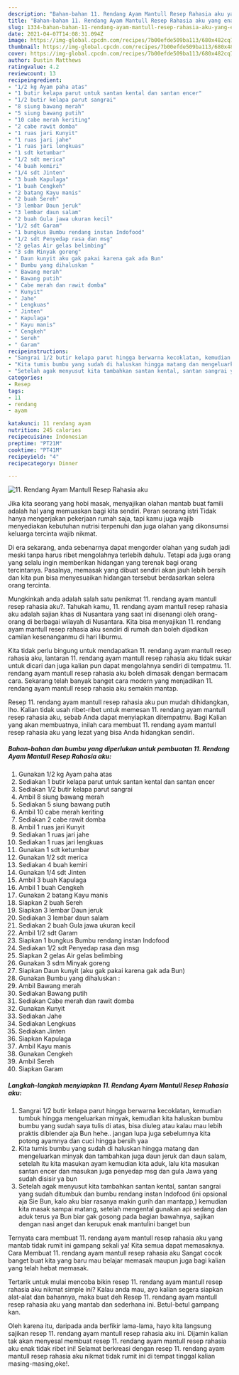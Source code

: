 ```yaml
---
description: "Bahan-bahan 11. Rendang Ayam Mantull Resep Rahasia aku yang enak dan Mudah Dibuat"
title: "Bahan-bahan 11. Rendang Ayam Mantull Resep Rahasia aku yang enak dan Mudah Dibuat"
slug: 1334-bahan-bahan-11-rendang-ayam-mantull-resep-rahasia-aku-yang-enak-dan-mudah-dibuat
date: 2021-04-07T14:08:31.094Z
image: https://img-global.cpcdn.com/recipes/7b00efde509ba113/680x482cq70/11-rendang-ayam-mantull-resep-rahasia-aku-foto-resep-utama.jpg
thumbnail: https://img-global.cpcdn.com/recipes/7b00efde509ba113/680x482cq70/11-rendang-ayam-mantull-resep-rahasia-aku-foto-resep-utama.jpg
cover: https://img-global.cpcdn.com/recipes/7b00efde509ba113/680x482cq70/11-rendang-ayam-mantull-resep-rahasia-aku-foto-resep-utama.jpg
author: Dustin Matthews
ratingvalue: 4.2
reviewcount: 13
recipeingredient:
- "1/2 kg Ayam paha atas"
- "1 butir kelapa parut untuk santan kental dan santan encer"
- "1/2 butir kelapa parut sangrai"
- "8 siung bawang merah"
- "5 siung bawang putih"
- "10 cabe merah keriting"
- "2 cabe rawit domba"
- "1 ruas jari Kunyit"
- "1 ruas jari jahe"
- "1 ruas jari lengkuas"
- "1 sdt ketumbar"
- "1/2 sdt merica"
- "4 buah kemiri"
- "1/4 sdt Jinten"
- "3 buah Kapulaga"
- "1 buah Cengkeh"
- "2 batang Kayu manis"
- "2 buah Sereh"
- "3 lembar Daun jeruk"
- "3 lembar daun salam"
- "2 buah Gula jawa ukuran kecil"
- "1/2 sdt Garam"
- "1 bungkus Bumbu rendang instan Indofood"
- "1/2 sdt Penyedap rasa dan msg"
- "2 gelas Air gelas belimbing"
- "3 sdm Minyak goreng"
- " Daun kunyit aku gak pakai karena gak ada Bun"
- " Bumbu yang dihaluskan "
- " Bawang merah"
- " Bawang putih"
- " Cabe merah dan rawit domba"
- " Kunyit"
- " Jahe"
- " Lengkuas"
- " Jinten"
- " Kapulaga"
- " Kayu manis"
- " Cengkeh"
- " Sereh"
- " Garam"
recipeinstructions:
- "Sangrai 1/2 butir kelapa parut hingga berwarna kecoklatan, kemudian tumbuk hingga mengeluarkan minyak, kemudian kita haluskan bumbu bumbu yang sudah saya tulis di atas, bisa diuleg atau kalau mau lebih praktis diblender aja Bun hehe.. jangan lupa juga sebelumnya kita potong ayamnya dan cuci hingga bersih yaa"
- "Kita tumis bumbu yang sudah di haluskan hingga matang dan mengeluarkan minyak dan tambahkan juga daun jeruk dan daun salam, setelah itu kita masukan ayam kemudian kita aduk, lalu kita masukan santan encer dan masukan juga penyedap msg dan gula Jawa yang sudah disisir ya bun"
- "Setelah agak menyusut kita tambahkan santan kental, santan sangrai yang sudah ditumbuk dan bumbu rendang instan Indofood (ini opsional aja Sie Bun, kalo aku biar rasanya makin gurih dan mantapp,) kemudian kita masak sampai matang, setelah mengental gunakan api sedang dan aduk terus ya Bun biar gak gosong pada bagian bawahnya, sajikan dengan nasi anget dan kerupuk enak mantulini banget bun"
categories:
- Resep
tags:
- 11
- rendang
- ayam

katakunci: 11 rendang ayam 
nutrition: 245 calories
recipecuisine: Indonesian
preptime: "PT21M"
cooktime: "PT41M"
recipeyield: "4"
recipecategory: Dinner

---
```



![11. Rendang Ayam Mantull Resep Rahasia aku](https://img-global.cpcdn.com/recipes/7b00efde509ba113/680x482cq70/11-rendang-ayam-mantull-resep-rahasia-aku-foto-resep-utama.jpg)

Jika kita seorang yang hobi masak, menyajikan olahan mantab buat famili adalah hal yang memuaskan bagi kita sendiri. Peran seorang istri Tidak hanya mengerjakan pekerjaan rumah saja, tapi kamu juga wajib menyediakan kebutuhan nutrisi terpenuhi dan juga olahan yang dikonsumsi keluarga tercinta wajib nikmat.

Di era  sekarang, anda sebenarnya dapat mengorder olahan yang sudah jadi meski tanpa harus ribet mengolahnya terlebih dahulu. Tetapi ada juga orang yang selalu ingin memberikan hidangan yang terenak bagi orang tercintanya. Pasalnya, memasak yang dibuat sendiri akan jauh lebih bersih dan kita pun bisa menyesuaikan hidangan tersebut berdasarkan selera orang tercinta. 



Mungkinkah anda adalah salah satu penikmat 11. rendang ayam mantull resep rahasia aku?. Tahukah kamu, 11. rendang ayam mantull resep rahasia aku adalah sajian khas di Nusantara yang saat ini disenangi oleh orang-orang di berbagai wilayah di Nusantara. Kita bisa menyajikan 11. rendang ayam mantull resep rahasia aku sendiri di rumah dan boleh dijadikan camilan kesenanganmu di hari liburmu.

Kita tidak perlu bingung untuk mendapatkan 11. rendang ayam mantull resep rahasia aku, lantaran 11. rendang ayam mantull resep rahasia aku tidak sukar untuk dicari dan juga kalian pun dapat mengolahnya sendiri di tempatmu. 11. rendang ayam mantull resep rahasia aku boleh dimasak dengan bermacam cara. Sekarang telah banyak banget cara modern yang menjadikan 11. rendang ayam mantull resep rahasia aku semakin mantap.

Resep 11. rendang ayam mantull resep rahasia aku pun mudah dihidangkan, lho. Kalian tidak usah ribet-ribet untuk memesan 11. rendang ayam mantull resep rahasia aku, sebab Anda dapat menyiapkan ditempatmu. Bagi Kalian yang akan membuatnya, inilah cara membuat 11. rendang ayam mantull resep rahasia aku yang lezat yang bisa Anda hidangkan sendiri.

<!--inarticleads1-->

##### Bahan-bahan dan bumbu yang diperlukan untuk pembuatan 11. Rendang Ayam Mantull Resep Rahasia aku:

1. Gunakan 1/2 kg Ayam paha atas
1. Sediakan 1 butir kelapa parut untuk santan kental dan santan encer
1. Sediakan 1/2 butir kelapa parut sangrai
1. Ambil 8 siung bawang merah
1. Sediakan 5 siung bawang putih
1. Ambil 10 cabe merah keriting
1. Sediakan 2 cabe rawit domba
1. Ambil 1 ruas jari Kunyit
1. Sediakan 1 ruas jari jahe
1. Sediakan 1 ruas jari lengkuas
1. Gunakan 1 sdt ketumbar
1. Gunakan 1/2 sdt merica
1. Sediakan 4 buah kemiri
1. Gunakan 1/4 sdt Jinten
1. Ambil 3 buah Kapulaga
1. Ambil 1 buah Cengkeh
1. Gunakan 2 batang Kayu manis
1. Siapkan 2 buah Sereh
1. Siapkan 3 lembar Daun jeruk
1. Sediakan 3 lembar daun salam
1. Sediakan 2 buah Gula jawa ukuran kecil
1. Ambil 1/2 sdt Garam
1. Siapkan 1 bungkus Bumbu rendang instan Indofood
1. Sediakan 1/2 sdt Penyedap rasa dan msg
1. Siapkan 2 gelas Air gelas belimbing
1. Gunakan 3 sdm Minyak goreng
1. Siapkan  Daun kunyit (aku gak pakai karena gak ada Bun)
1. Gunakan  Bumbu yang dihaluskan :
1. Ambil  Bawang merah
1. Sediakan  Bawang putih
1. Sediakan  Cabe merah dan rawit domba
1. Gunakan  Kunyit
1. Sediakan  Jahe
1. Sediakan  Lengkuas
1. Sediakan  Jinten
1. Siapkan  Kapulaga
1. Ambil  Kayu manis
1. Gunakan  Cengkeh
1. Ambil  Sereh
1. Siapkan  Garam




<!--inarticleads2-->

##### Langkah-langkah menyiapkan 11. Rendang Ayam Mantull Resep Rahasia aku:

1. Sangrai 1/2 butir kelapa parut hingga berwarna kecoklatan, kemudian tumbuk hingga mengeluarkan minyak, kemudian kita haluskan bumbu bumbu yang sudah saya tulis di atas, bisa diuleg atau kalau mau lebih praktis diblender aja Bun hehe.. jangan lupa juga sebelumnya kita potong ayamnya dan cuci hingga bersih yaa
1. Kita tumis bumbu yang sudah di haluskan hingga matang dan mengeluarkan minyak dan tambahkan juga daun jeruk dan daun salam, setelah itu kita masukan ayam kemudian kita aduk, lalu kita masukan santan encer dan masukan juga penyedap msg dan gula Jawa yang sudah disisir ya bun
1. Setelah agak menyusut kita tambahkan santan kental, santan sangrai yang sudah ditumbuk dan bumbu rendang instan Indofood (ini opsional aja Sie Bun, kalo aku biar rasanya makin gurih dan mantapp,) kemudian kita masak sampai matang, setelah mengental gunakan api sedang dan aduk terus ya Bun biar gak gosong pada bagian bawahnya, sajikan dengan nasi anget dan kerupuk enak mantulini banget bun




Ternyata cara membuat 11. rendang ayam mantull resep rahasia aku yang mantab tidak rumit ini gampang sekali ya! Kita semua dapat memasaknya. Cara Membuat 11. rendang ayam mantull resep rahasia aku Sangat cocok banget buat kita yang baru mau belajar memasak maupun juga bagi kalian yang telah hebat memasak.

Tertarik untuk mulai mencoba bikin resep 11. rendang ayam mantull resep rahasia aku nikmat simple ini? Kalau anda mau, ayo kalian segera siapkan alat-alat dan bahannya, maka buat deh Resep 11. rendang ayam mantull resep rahasia aku yang mantab dan sederhana ini. Betul-betul gampang kan. 

Oleh karena itu, daripada anda berfikir lama-lama, hayo kita langsung sajikan resep 11. rendang ayam mantull resep rahasia aku ini. Dijamin kalian tak akan menyesal membuat resep 11. rendang ayam mantull resep rahasia aku enak tidak ribet ini! Selamat berkreasi dengan resep 11. rendang ayam mantull resep rahasia aku nikmat tidak rumit ini di tempat tinggal kalian masing-masing,oke!.

